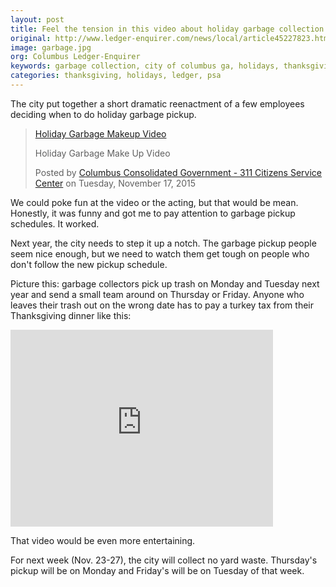 ```yaml
---
layout: post
title: Feel the tension in this video about holiday garbage collection
original: http://www.ledger-enquirer.com/news/local/article45227823.html
image: garbage.jpg
org: Columbus Ledger-Enquirer
keywords: garbage collection, city of columbus ga, holidays, thanksgiving
categories: thanksgiving, holidays, ledger, psa
---
```


The city put together a short dramatic reenactment of a few employees deciding when to do holiday garbage pickup.

<!--break-->

<div id="fb-root"></div><script>(function(d, s, id) {  var js, fjs = d.getElementsByTagName(s)[0];  if (d.getElementById(id)) return;  js = d.createElement(s); js.id = id;  js.src = "//connect.facebook.net/en_US/sdk.js#xfbml=1&version=v2.3";  fjs.parentNode.insertBefore(js, fjs);}(document, 'script', 'facebook-jssdk'));</script><div class="fb-video" data-allowfullscreen="1" data-href="https://www.facebook.com/311.Ctizens.Service.Center/videos/881041675310806/"><div class="fb-xfbml-parse-ignore"><blockquote cite="https://www.facebook.com/311.Ctizens.Service.Center/videos/881041675310806/"><a href="https://www.facebook.com/311.Ctizens.Service.Center/videos/881041675310806/">Holiday Garbage Makeup Video</a><p>Holiday Garbage Make Up Video</p>Posted by <a href="https://www.facebook.com/311.Ctizens.Service.Center/">Columbus Consolidated Government - 311 Citizens Service Center</a> on Tuesday, November 17, 2015</blockquote></div></div>

We could poke fun at the video or the acting, but that would be mean. Honestly, it was funny and got me to pay attention to garbage pickup schedules. It worked.

Next year, the city needs to step it up a notch. The garbage pickup people seem nice enough, but we need to watch them get tough on people who don't follow the new pickup schedule. 

Picture this: garbage collectors pick up trash on Monday and Tuesday next year and send a small team around on Thursday or Friday. Anyone who leaves their trash out on the wrong date has to pay a turkey tax from their Thanksgiving dinner like this:

<iframe width="420" height="315" src="https://www.youtube.com/embed/GAxBsed2M3g" frameborder="0" allowfullscreen></iframe>

That video would be even more entertaining.

For next week (Nov. 23-27), the city will collect no yard waste. Thursday's pickup will be on Monday and Friday's will be on Tuesday of that week.